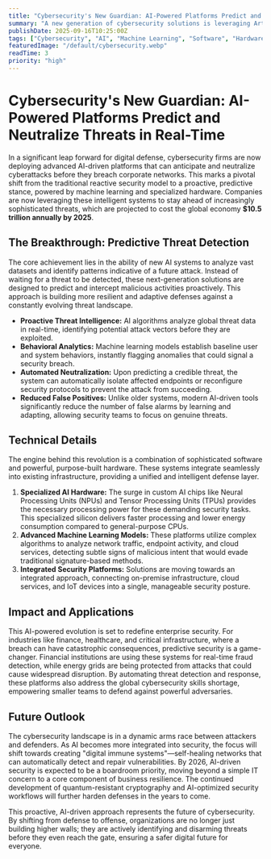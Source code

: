 ```yaml
---
title: "Cybersecurity's New Guardian: AI-Powered Platforms Predict and Neutralize Threats in Real-Time"
summary: "A new generation of cybersecurity solutions is leveraging Artificial Intelligence and dedicated hardware to proactively detect and neutralize cyber threats before they can cause damage, marking a major shift from reactive to predictive security."
publishDate: 2025-09-16T10:25:00Z
tags: ["Cybersecurity", "AI", "Machine Learning", "Software", "Hardware"]
featuredImage: "/default/cybersecurity.webp"
readTime: 3
priority: "high"
---
```


# Cybersecurity's New Guardian: AI-Powered Platforms Predict and Neutralize Threats in Real-Time

In a significant leap forward for digital defense, cybersecurity firms are now deploying advanced AI-driven platforms that can anticipate and neutralize cyberattacks before they breach corporate networks. This marks a pivotal shift from the traditional reactive security model to a proactive, predictive stance, powered by machine learning and specialized hardware. Companies are now leveraging these intelligent systems to stay ahead of increasingly sophisticated threats, which are projected to cost the global economy **$10.5 trillion annually by 2025**.

## The Breakthrough: Predictive Threat Detection

The core achievement lies in the ability of new AI systems to analyze vast datasets and identify patterns indicative of a future attack. Instead of waiting for a threat to be detected, these next-generation solutions are designed to predict and intercept malicious activities proactively. This approach is building more resilient and adaptive defenses against a constantly evolving threat landscape.

-   **Proactive Threat Intelligence:** AI algorithms analyze global threat data in real-time, identifying potential attack vectors before they are exploited.
-   **Behavioral Analytics:** Machine learning models establish baseline user and system behaviors, instantly flagging anomalies that could signal a security breach.
-   **Automated Neutralization:** Upon predicting a credible threat, the system can automatically isolate affected endpoints or reconfigure security protocols to prevent the attack from succeeding.
-   **Reduced False Positives:** Unlike older systems, modern AI-driven tools significantly reduce the number of false alarms by learning and adapting, allowing security teams to focus on genuine threats.

## Technical Details

The engine behind this revolution is a combination of sophisticated software and powerful, purpose-built hardware. These systems integrate seamlessly into existing infrastructure, providing a unified and intelligent defense layer.

1.  **Specialized AI Hardware:** The surge in custom AI chips like Neural Processing Units (NPUs) and Tensor Processing Units (TPUs) provides the necessary processing power for these demanding security tasks. This specialized silicon delivers faster processing and lower energy consumption compared to general-purpose CPUs.
2.  **Advanced Machine Learning Models:** These platforms utilize complex algorithms to analyze network traffic, endpoint activity, and cloud services, detecting subtle signs of malicious intent that would evade traditional signature-based methods.
3.  **Integrated Security Platforms:** Solutions are moving towards an integrated approach, connecting on-premise infrastructure, cloud services, and IoT devices into a single, manageable security posture.

## Impact and Applications

This AI-powered evolution is set to redefine enterprise security. For industries like finance, healthcare, and critical infrastructure, where a breach can have catastrophic consequences, predictive security is a game-changer. Financial institutions are using these systems for real-time fraud detection, while energy grids are being protected from attacks that could cause widespread disruption. By automating threat detection and response, these platforms also address the global cybersecurity skills shortage, empowering smaller teams to defend against powerful adversaries.

## Future Outlook

The cybersecurity landscape is in a dynamic arms race between attackers and defenders. As AI becomes more integrated into security, the focus will shift towards creating "digital immune systems"—self-healing networks that can automatically detect and repair vulnerabilities. By 2026, AI-driven security is expected to be a boardroom priority, moving beyond a simple IT concern to a core component of business resilience. The continued development of quantum-resistant cryptography and AI-optimized security workflows will further harden defenses in the years to come.

This proactive, AI-driven approach represents the future of cybersecurity. By shifting from defense to offense, organizations are no longer just building higher walls; they are actively identifying and disarming threats before they even reach the gate, ensuring a safer digital future for everyone.